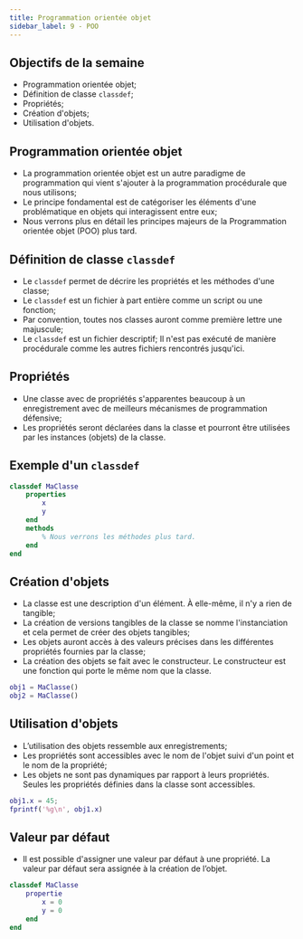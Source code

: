```yaml
---
title: Programmation orientée objet
sidebar_label: 9 - POO
---
```


## Objectifs de la semaine
* Programmation orientée objet;
* Définition de classe `classdef`;
* Propriétés;
* Création d'objets;
* Utilisation d'objets.

## Programmation orientée objet
* La programmation orientée objet est un autre paradigme de programmation qui vient s'ajouter à la programmation procédurale que nous utilisons;
* Le principe fondamental est de catégoriser les éléments d'une problématique en objets qui interagissent entre eux;
* Nous verrons plus en détail les principes majeurs de la Programmation orientée objet (POO) plus tard.

## Définition de classe `classdef`
* Le `classdef` permet de décrire les propriétés et les méthodes d'une classe;
* Le `classdef` est un fichier à part entière comme un script ou une fonction;
* Par convention, toutes nos classes auront comme première lettre une majuscule;
* Le `classdef` est un fichier descriptif; Il n'est pas exécuté de manière procédurale comme les autres fichiers rencontrés jusqu'ici.

## Propriétés
* Une classe avec de propriétés s'apparentes beaucoup à un enregistrement avec de meilleurs mécanismes de programmation défensive;
* Les propriétés seront déclarées dans la classe et pourront être utilisées par les instances (objets) de la classe.

## Exemple d'un `classdef`
~~~MATLAB
classdef MaClasse
    properties
        x
        y
    end
    methods
        % Nous verrons les méthodes plus tard.
    end
end
~~~

## Création d'objets
* La classe est une description d'un élément. À elle-même, il n'y a rien de tangible;
* La création de versions tangibles de la classe se nomme l'instanciation et cela permet de créer des objets tangibles;
* Les objets auront accès à des valeurs précises dans les différentes propriétés fournies par la classe;
* La création des objets se fait avec le constructeur. Le constructeur est une fonction qui porte le même nom que la classe.

~~~MATLAB
obj1 = MaClasse()
obj2 = MaClasse()
~~~

## Utilisation d'objets
* L’utilisation des objets ressemble aux enregistrements;
* Les propriétés sont accessibles avec le nom de l'objet suivi d'un point et le nom de la propriété;
* Les objets ne sont pas dynamiques par rapport à leurs propriétés. Seules les propriétés définies dans la classe sont accessibles.

~~~MATLAB
obj1.x = 45;
fprintf('%g\n', obj1.x)
~~~

## Valeur par défaut
* Il est possible d'assigner une valeur par défaut à une propriété. La valeur par défaut sera assignée à la création de l’objet.

~~~MATLAB
classdef MaClasse
    propertie
        x = 0
        y = 0
    end
end
~~~